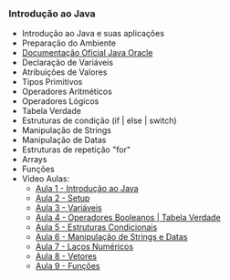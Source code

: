 ### Introdução ao Java
* Introdução ao Java e suas aplicações
* Preparação do Ambiente
* [Documentação Oficial Java Oracle](https://docs.oracle.com/javase/tutorial/)
* Declaração de Variáveis
* Atribuições de Valores
* Tipos Primitivos
* Operadores Aritméticos
* Operadores Lógicos
* Tabela Verdade
* Estruturas de condição (if | else | switch)
* Manipulação de Strings
* Manipulação de Datas
* Estruturas de repetição "for"
* Arrays
* Funções
* Video Aulas:
  - [Aula 1 - Introdução ao Java](https://youtu.be/NXcGewb5XoM)
  - [Aula 2 - Setup](https://youtu.be/DJrgDdCdHUI)
  - [Aula 3 - Variáveis](https://youtu.be/MQGsIMsQNUA)
  - [Aula 4 - Operadores Booleanos | Tabela Verdade](https://youtu.be/_NKqGQG_U8U)
  - [Aula 5 - Estruturas Condicionais](https://youtu.be/UFwuwAVlDjQ)
  - [Aula 6 - Manipulação de Strings e Datas](https://youtu.be/NAwdEyYjats)
  - [Aula 7 - Laços Numéricos](https://youtu.be/lef5QFFsCA8)
  - [Aula 8 - Vetores](https://youtu.be/_jR6fM2ZKvg)
  - [Aula 9 - Funções](https://youtu.be/GBWGiKusbls)
